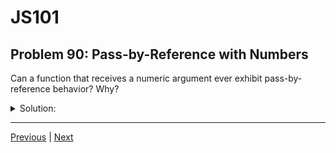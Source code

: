 # JS101
## Problem 90: Pass-by-Reference with Numbers

Can a function that receives a numeric argument ever exhibit pass-by-reference behavior? Why?

<details>
<summary>Solution:</summary>

No. Numbers are primitive values in JavaScript, which means they're immutable and always passed by value. When you pass a number to a function, the function receives a copy of that value, not a reference to the original.

**Numbers are always pass-by-value:**

```js
function double(num) {
  num = num * 2;
  return num;
}

let value = 5;
let result = double(value);
console.log(value);   // 5 (unchanged)
console.log(result);  // 10 (new value)
```

</details>

---

[Previous](089.md) | [Next](091.md)

